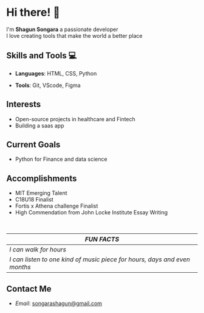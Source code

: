 
# Hi there! 👋

I'm **Shagun Songara** a passionate developer  
I love creating tools that make the world a better place

## **Skills and Tools** 💻

- **Languages**: HTML, CSS, Python

- **Tools**: Git, VScode, Figma

## **Interests**

- Open-source projects in healthcare and Fintech
- Building a saas app

## **Current Goals**

- Python for Finance and data science

## **Accomplishments**

- MIT Emerging Talent
- C18U18 Finalist
- Fortis x Athena challenge Finalist
- High Commendation from John Locke Institute Essay Writing

&nbsp;

| ***FUN FACTS***       |
|-----------------------|
|*I can walk for hours* |
|*I can listen to one kind of music piece for hours, days and even months*|


## **Contact Me**

- *Email*: <songarashagun@gmail.com> 
